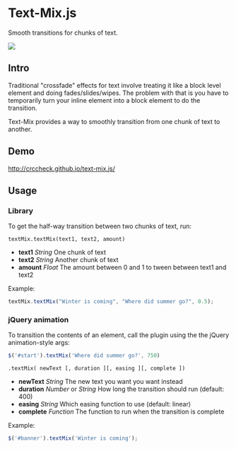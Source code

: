 # Text-Mix.js

Smooth transitions for chunks of text.

![](http://crccheck.github.io/text-mix.js/images/text-mix.jpg)

## Intro

Traditional "crossfade" effects for text involve treating it like a block level
element and doing fades/slides/wipes. The problem with that is you have to
temporarily turn your inline element into a block element to do the transition.

Text-Mix provides a way to smoothly transition from one chunk of text to
another.


## Demo

http://crccheck.github.io/text-mix.js/


## Usage

### Library

To get the half-way transition between two chunks of text, run:
```
textMix.textMix(text1, text2, amount)
```

- **text1**  *String*  One chunk of text
- **text2**  *String*  Another chunk of text
- **amount**  *Float*  The amount between 0 and 1 to tween between text1 and
  text2


Example:

```JavaScript
textMix.textMix("Winter is coming", "Where did summer go?", 0.5);
```

### jQuery animation

To transition the contents of an element, call the plugin using the the jQuery
animation-style args:
```JavaScript
$('#start').textMix('Where did summer go?', 750)
```

```
.textMix( newText [, duration ][, easing ][, complete ])
```

- **newText**  *String*  The new text you want you want instead
- **duration**  *Number* or *String*  How long the transition should run
  (default: 400)
- **easing**  *String*  Which easing function to use (default: linear)
- **complete**  *Function*  The function to run when the transition is complete

Example:

```JavaScript
$('#banner').textMix('Winter is coming');
```
